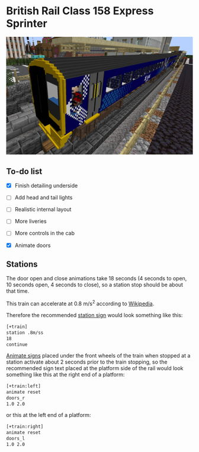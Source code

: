 British Rail Class 158 Express Sprinter
=======================================

![Screenshot](./screenshot.jpg)

To-do list
----------

 - [x] Finish detailing underside
 - [ ] Add head and tail lights
 - [ ] Realistic internal layout
 - [ ] More liveries
 - [ ] More controls in the cab
 - [x] Animate doors


Stations
--------

The door open and close animations take 18 seconds (4 seconds to open, 10
seconds open, 4 seconds to close), so a station stop should be about that time.

This train can accelerate at 0.8 m/s<sup>2</sup> according to [Wikipedia].

Therefore the recommended [station
sign](https://wiki.traincarts.net/p/TrainCarts/Signs/Station) would look
something like this:
```
[+train]
station .8m/ss
18
continue
```

[Animate signs](https://wiki.traincarts.net/p/TrainCarts/Signs/Animate)
placed under the front wheels of the train when stopped at a station activate
about 2 seconds prior to the train stopping, so the recommended sign text
placed at the platform side of the rail would look something like this at the
right end of a platform:
```
[+train:left]
animate reset
doors_r
1.0 2.0
```

or this at the left end of a platform:
```
[+train:right]
animate reset
doors_l
1.0 2.0
```

[Wikipedia]: https://en.wikipedia.org/wiki/British_Rail_Class_158
